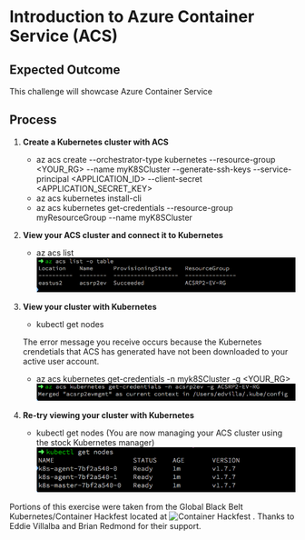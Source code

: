 # Introduction to Azure Container Service (ACS)

## Expected Outcome

This challenge will showcase Azure Container Service

## Process

1. <strong> Create a Kubernetes cluster with ACS </strong>

    * az acs create --orchestrator-type kubernetes --resource-group <YOUR_RG> --name myK8SCluster --generate-ssh-keys --service-principal <APPLICATION_ID> --client-secret <APPLICATION_SECRET_KEY>
    * az acs kubernetes install-cli 
    * az acs kubernetes get-credentials --resource-group myResourceGroup --name myK8SCluster

2. <strong> View your ACS cluster and connect it to Kubernetes </strong>

    * az acs list
    ![az acs list](./images/acs-list.png)

3. <strong> View your cluster with Kubernetes </strong>

    * kubectl get nodes

    The error message you receive occurs because the Kubernetes crendetials that ACS has generated have not been downloaded to your active user account.

    * az acs kubernetes get-credentials -n myk8SCluster -g <YOUR_RG>
    ![az acs kubernetes get-credentials](./images/az-getcred.png)

4. <strong> Re-try viewing your cluster with Kubernetes </strong>

    * kubectl get nodes (You are now managing your ACS cluster using the stock Kubernetes manager)
    ![kubectl get nodes](./images/k8sgetnodes.png)


Portions of this exercise were taken from the Global Black Belt Kubernetes/Container Hackfest located at ![Container Hackfest](https://github.com/chzbrgr71/container-hackfest) . Thanks to Eddie Villalba and Brian Redmond for their support.
